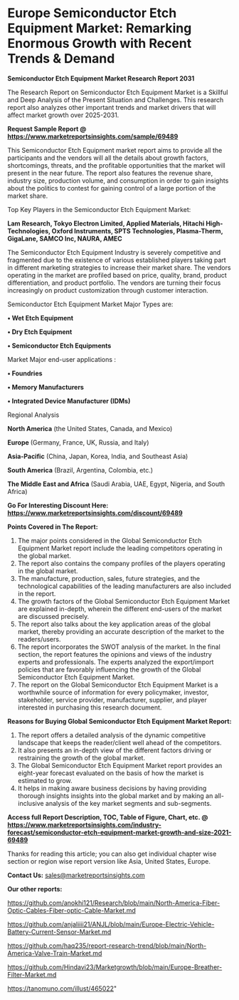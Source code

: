 # Europe Semiconductor Etch Equipment Market: Remarking Enormous Growth with Recent Trends & Demand

<strong>Semiconductor Etch Equipment Market Research Report 2031</strong>

The Research Report on Semiconductor Etch Equipment Market is a Skillful and Deep Analysis of the Present Situation and Challenges. This research report also analyzes other important trends and market drivers that will affect market growth over 2025-2031.

<strong>Request Sample Report @ <a href=https://www.marketreportsinsights.com/sample/69489>https://www.marketreportsinsights.com/sample/69489</a></strong>

This Semiconductor Etch Equipment market report aims to provide all the participants and the vendors will all the details about growth factors, shortcomings, threats, and the profitable opportunities that the market will present in the near future. The report also features the revenue share, industry size, production volume, and consumption in order to gain insights about the politics to contest for gaining control of a large portion of the market share.

Top Key Players in the Semiconductor Etch Equipment Market:

<strong>Lam Research, Tokyo Electron Limited, Applied Materials, Hitachi High-Technologies, Oxford Instruments, SPTS Technologies, Plasma-Therm, GigaLane, SAMCO Inc, NAURA, AMEC</strong>

The Semiconductor Etch Equipment Industry is severely competitive and fragmented due to the existence of various established players taking part in different marketing strategies to increase their market share. The vendors operating in the market are profiled based on price, quality, brand, product differentiation, and product portfolio. The vendors are turning their focus increasingly on product customization through customer interaction.

Semiconductor Etch Equipment Market Major Types are:

<strong>• Wet Etch Equipment

• Dry Etch Equipment

• Semiconductor Etch Equipments</strong>

Market Major end-user applications :

<strong>• Foundries

• Memory Manufacturers

• Integrated Device Manufacturer (IDMs)</strong>

Regional Analysis

</u><strong><b>North America</b></strong> (the United States, Canada, and Mexico)

<strong><b>Europe </b></strong>(Germany, France, UK, Russia, and Italy)

<strong><b>Asia-Pacific</b></strong> (China, Japan, Korea, India, and Southeast Asia)

<strong><b>South America</b></strong> (Brazil, Argentina, Colombia, etc.)

<strong><b>The Middle East and Africa</b></strong> (Saudi Arabia, UAE, Egypt, Nigeria, and South Africa)

<strong>Go For Interesting Discount Here: <a href=https://www.marketreportsinsights.com/discount/69489>https://www.marketreportsinsights.com/discount/69489</a></strong>

<strong>Points Covered in The Report:</strong>
<ol>
  <li>The major points considered in the Global Semiconductor Etch Equipment Market report include the leading competitors operating in the global market.</li>
  <li>The report also contains the company profiles of the players operating in the global market.</li>
  <li>The manufacture, production, sales, future strategies, and the technological capabilities of the leading manufacturers are also included in the report.</li>
  <li>The growth factors of the Global Semiconductor Etch Equipment Market are explained in-depth, wherein the different end-users of the market are discussed precisely.</li>
  <li>The report also talks about the key application areas of the global market, thereby providing an accurate description of the market to the readers/users.</li>
  <li>The report incorporates the SWOT analysis of the market. In the final section, the report features the opinions and views of the industry experts and professionals. The experts analyzed the export/import policies that are favorably influencing the growth of the Global Semiconductor Etch Equipment Market.</li>
  <li>The report on the Global Semiconductor Etch Equipment Market is a worthwhile source of information for every policymaker, investor, stakeholder, service provider, manufacturer, supplier, and player interested in purchasing this research document.</li>
</ol>
<strong>Reasons for Buying Global Semiconductor Etch Equipment Market Report:</strong>

<ol>
  <li>The report offers a detailed analysis of the dynamic competitive landscape that keeps the reader/client well ahead of the competitors.</li>
  <li>It also presents an in-depth view of the different factors driving or restraining the growth of the global market.</li>
  <li>The Global Semiconductor Etch Equipment Market report provides an eight-year forecast evaluated on the basis of how the market is estimated to grow.</li>
  <li>It helps in making aware business decisions by having providing thorough insights insights into the global market and by making an all-inclusive analysis of the key market segments and sub-segments.</li>
</ol>
<strong>Access full Report Description, TOC, Table of Figure, Chart, etc. @ <a href=https://www.marketreportsinsights.com/industry-forecast/semiconductor-etch-equipment-market-growth-and-size-2021-69489>https://www.marketreportsinsights.com/industry-forecast/semiconductor-etch-equipment-market-growth-and-size-2021-69489</a></strong>


Thanks for reading this article; you can also get individual chapter wise section or region wise report version like Asia, United States, Europe.

<strong>Contact Us:</strong>
sales@marketreportsinsights.com

<strong>Our other reports:</strong>

<a href=https://github.com/anokhi121/Research/blob/main/North-America-Fiber-Optic-Cables-Fiber-optic-Cable-Market.md>https://github.com/anokhi121/Research/blob/main/North-America-Fiber-Optic-Cables-Fiber-optic-Cable-Market.md</a>

<a href=https://github.com/anjaliiii21/ANJL/blob/main/Europe-Electric-Vehicle-Battery-Current-Sensor-Market.md>https://github.com/anjaliiii21/ANJL/blob/main/Europe-Electric-Vehicle-Battery-Current-Sensor-Market.md</a>

<a href=https://github.com/haq235/report-research-trend/blob/main/North-America-Valve-Train-Market.md>https://github.com/haq235/report-research-trend/blob/main/North-America-Valve-Train-Market.md</a>

<a href=https://github.com/Hindavi23/Marketgrowth/blob/main/Europe-Breather-Filter-Market.md>https://github.com/Hindavi23/Marketgrowth/blob/main/Europe-Breather-Filter-Market.md</a>

<a href=https://tanomuno.com/illust/465022>https://tanomuno.com/illust/465022</a>"
